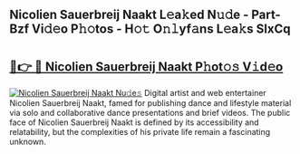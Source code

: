 ## Nicolien Sauerbreij Naakt L𝚎a𝚔ed N𝚞𝚍e - Part-Bzf Vi𝚍𝚎o P𝚑𝚘tos - H𝚘𝚝 O𝚗𝚕yf𝚊ns L𝚎a𝚔s SlxCq

# <h2><a href="http://kf66t6b.oniu.top/?m=Nicolien+Sauerbreij+Naakt">🔗👉 🔴 Nicolien Sauerbreij Naakt P𝚑ot𝚘𝚜 V𝚒d𝚎o</a></h2>

[![Nicolien Sauerbreij Naakt Nu𝚍e𝚜](https://i.imgur.com/0qMVB7G.gif)](http://kf66t6b.oniu.top/?m=Nicolien+Sauerbreij+Naakt)
Digital artist and web entertainer Nicolien Sauerbreij Naakt, famed for publishing dance and lifestyle material via solo and collaborative dance presentations and brief videos. The public face of Nicolien Sauerbreij Naakt is defined by its accessibility and relatability, but the complexities of his private life remain a fascinating unknown.  
